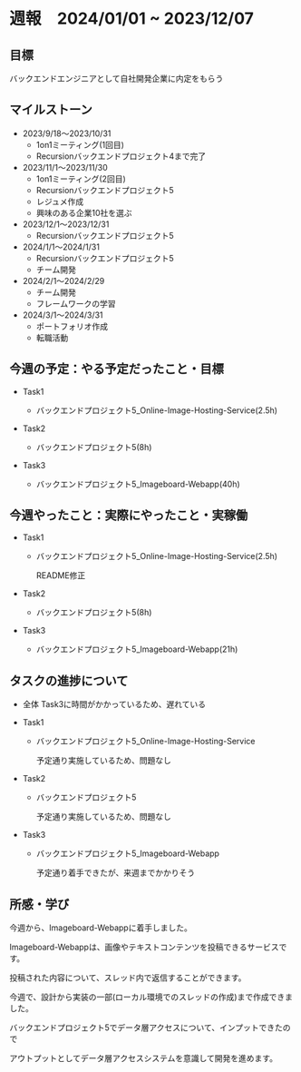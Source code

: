 # 週報　2024/01/01 ~ 2023/12/07

## 目標
バックエンドエンジニアとして自社開発企業に内定をもらう

## マイルストーン
- 2023/9/18〜2023/10/31
    - 1on1ミーティング(1回目)
    - Recursionバックエンドプロジェクト4まで完了
- 2023/11/1〜2023/11/30
    - 1on1ミーティング(2回目)
    - Recursionバックエンドプロジェクト5
    - レジュメ作成
    - 興味のある企業10社を選ぶ
- 2023/12/1〜2023/12/31
    - Recursionバックエンドプロジェクト5
- 2024/1/1〜2024/1/31
    - Recursionバックエンドプロジェクト5
    - チーム開発
- 2024/2/1〜2024/2/29
    - チーム開発
    - フレームワークの学習
- 2024/3/1〜2024/3/31
    - ポートフォリオ作成
    - 転職活動

## 今週の予定：やる予定だったこと・目標
- Task1
    - バックエンドプロジェクト5_Online-Image-Hosting-Service(2.5h)

- Task2
    - バックエンドプロジェクト5(8h)

- Task3
    - バックエンドプロジェクト5_Imageboard-Webapp(40h)

## 今週やったこと：実際にやったこと・実稼働
- Task1
    - バックエンドプロジェクト5_Online-Image-Hosting-Service(2.5h)

        README修正

- Task2
    - バックエンドプロジェクト5(8h)

- Task3
    - バックエンドプロジェクト5_Imageboard-Webapp(21h)

## タスクの進捗について
- 全体
    Task3に時間がかかっているため、遅れている

- Task1
    - バックエンドプロジェクト5_Online-Image-Hosting-Service

        予定通り実施しているため、問題なし

- Task2
    - バックエンドプロジェクト5

        予定通り実施しているため、問題なし

- Task3
    - バックエンドプロジェクト5_Imageboard-Webapp

        予定通り着手できたが、来週までかかりそう

## 所感・学び
今週から、Imageboard-Webappに着手しました。

Imageboard-Webappは、画像やテキストコンテンツを投稿できるサービスです。

投稿された内容について、スレッド内で返信することができます。

今週で、設計から実装の一部(ローカル環境でのスレッドの作成)まで作成できました。

バックエンドプロジェクト5でデータ層アクセスについて、インプットできたので

アウトプットとしてデータ層アクセスシステムを意識して開発を進めます。
